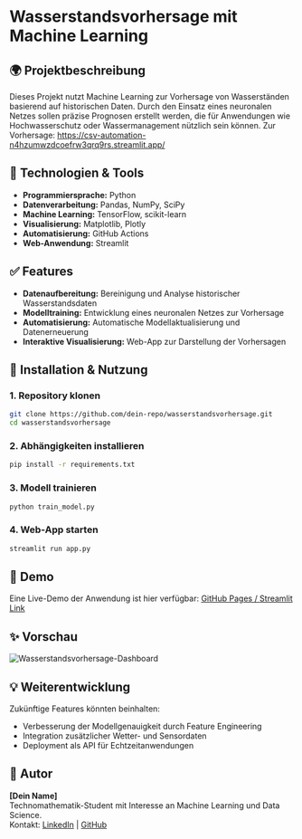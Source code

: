 # Wasserstandsvorhersage mit Machine Learning

## 🌍 Projektbeschreibung
Dieses Projekt nutzt Machine Learning zur Vorhersage von Wasserständen basierend auf historischen Daten. 
Durch den Einsatz eines neuronalen Netzes sollen präzise Prognosen erstellt werden, die für Anwendungen wie Hochwasserschutz oder Wassermanagement nützlich sein können.
Zur Vorhersage: https://csv-automation-n4hzumwzdcoefrw3qrq9rs.streamlit.app/

## 🤖 Technologien & Tools
- **Programmiersprache:** Python
- **Datenverarbeitung:** Pandas, NumPy, SciPy
- **Machine Learning:** TensorFlow, scikit-learn
- **Visualisierung:** Matplotlib, Plotly
- **Automatisierung:** GitHub Actions
- **Web-Anwendung:** Streamlit

## ✅ Features
- **Datenaufbereitung:** Bereinigung und Analyse historischer Wasserstandsdaten
- **Modelltraining:** Entwicklung eines neuronalen Netzes zur Vorhersage
- **Automatisierung:** Automatische Modellaktualisierung und Datenerneuerung
- **Interaktive Visualisierung:** Web-App zur Darstellung der Vorhersagen

## 📝 Installation & Nutzung
### 1. Repository klonen
```bash
git clone https://github.com/dein-repo/wasserstandsvorhersage.git
cd wasserstandsvorhersage
```

### 2. Abhängigkeiten installieren
```bash
pip install -r requirements.txt
```

### 3. Modell trainieren
```bash
python train_model.py
```

### 4. Web-App starten
```bash
streamlit run app.py
```

## 🎉 Demo
Eine Live-Demo der Anwendung ist hier verfügbar: [GitHub Pages / Streamlit Link](https://dein-link.com)

## ✨ Vorschau
![Wasserstandsvorhersage-Dashboard](https://via.placeholder.com/800x400?text=Screenshot+der+Web-App)

## 💡 Weiterentwicklung
Zukünftige Features könnten beinhalten:
- Verbesserung der Modellgenauigkeit durch Feature Engineering
- Integration zusätzlicher Wetter- und Sensordaten
- Deployment als API für Echtzeitanwendungen

## 👥 Autor
**[Dein Name]**  
Technomathematik-Student mit Interesse an Machine Learning und Data Science.  
Kontakt: [LinkedIn](https://linkedin.com/in/deinprofil) | [GitHub](https://github.com/deinprofil)
